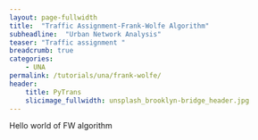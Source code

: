 ```yaml
---
layout: page-fullwidth
title:  "Traffic Assignment-Frank-Wolfe Algorithm"
subheadline:  "Urban Network Analysis"
teaser: "Traffic assignment "
breadcrumb: true
categories:
    - UNA
permalink: /tutorials/una/frank-wolfe/
header:
    title: PyTrans
    slicimage_fullwidth: unsplash_brooklyn-bridge_header.jpg
---
```

Hello world of FW algorithm